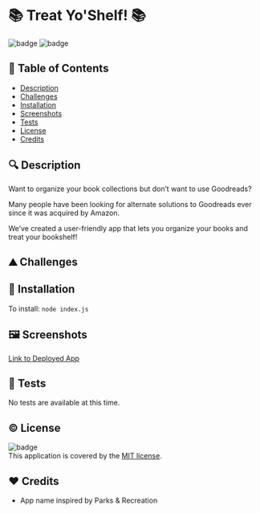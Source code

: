 
# :books: Treat Yo'Shelf! :books:

![badge](https://img.shields.io/badge/license-MIT-brightgreen) ![badge](https://img.shields.io/github/repo-size/hstor3/treat-yo-shelf)

## 📖 Table of Contents
- [Description](#description)
- [Challenges](#challenges)
- [Installation](#install)
- [Screenshots](#screenshots)
- [Tests](#tests)
- [License](#license)
- [Credits](#credits)

## 🔍 Description <a name="description"></a>
Want to organize your book collections but don’t want to use Goodreads?

Many people have been looking for alternate solutions to Goodreads ever since it was acquired by Amazon.

We’ve created a user-friendly app that lets you organize your books and treat your bookshelf!

## ⛰️ Challenges <a name="challenges"></a>


## 💾 Installation <a name="install"></a>
To install: <code>node index.js</code>


## 🖼️ Screenshots <a name="screenshots"></a>

[Link to Deployed App](https://treatyourshelf.herokuapp.com/)



## 📝 Tests <a name="tests"></a>
No tests are available at this time.

## © License <a name="license"></a>
![badge](https://img.shields.io/badge/license-MIT-brightgreen)
<br />
This application is covered by the [MIT license](LICENSE.md). 

## ❤️ Credits <a name="credits"></a>
* App name inspired by Parks & Recreation
